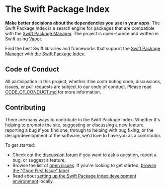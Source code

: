 # The Swift Package Index

**Make better decisions about the dependencies you use in your apps**. The Swift Package Index is a search engine for packages that are compatible with the [Swift Package Manager](https://swift.org/package-manager/). The project is open-source and written in Swift using [Vapor](https://swiftpackageindex.com/vapor/vapor).

Find the best Swift libraries and frameworks that support the [Swift Package Manager](https://swift.org/package-manager/) with [the Swift Package Index](https://swiftpackageindex.com).

## Code of Conduct

All participation in this project, whether it be contributing code, discussions, issues, or pull requests are subject to our code of conduct. Please read [CODE_OF_CONDUCT.md](https://github.com/SwiftPackageIndex/SwiftPackageIndex-Server/blob/main/CODE_OF_CONDUCT.md) for more information.

## Contributing

There are many ways to contribute to the Swift Package Index. Whether it's helping to promote the site, suggesting or discussing a new feature, reporting a bug if you find one, through to helping with bug fixing, or the design/development of the software, we'd love to have you as a contributor.

To get started:

- Check out the [discussion forum](https://github.com/SwiftPackageIndex/SwiftPackageIndex-Server/discussions) if you want to ask a question, report a bug, or suggest a feature.
- Browse the list of [open issues](https://github.com/SwiftPackageIndex/SwiftPackageIndex-Server/issues). If you're looking to get started, [browse the "Good First Issue" label](https://github.com/SwiftPackageIndex/SwiftPackageIndex-Server/issues?q=is%3Aissue+is%3Aopen+label%3A%22good+first+issue%22)
- Read about [setting up the Swift Package Index development environment](https://github.com/SwiftPackageIndex/SwiftPackageIndex-Server/blob/main/CONTRIBUTING.md) locally.
